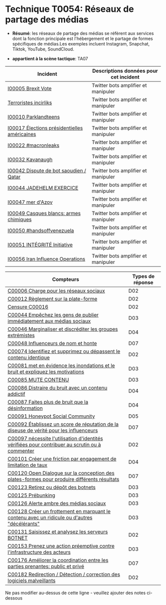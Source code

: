 # Technique T0054: Réseaux de partage des médias

* **Résumé**: les réseaux de partage des médias se réfèrent aux services dont la fonction principale est l'hébergement et le partage de formes spécifiques de médias.Les exemples incluent Instagram, Snapchat, Tiktok, YouTube, SoundCloud.

* **appartient à la scène tactique**: TA07


|Incident |Descriptions données pour cet incident |
|-------- |-------------------- |
|[I00005 Brexit Vote](../generated_pages/incidents/I00005.md) |Twitter bots amplifier et manipuler |
|[Terroristes incirliks](../generated_pages/incidents/I00007.md) |Twitter bots amplifier et manipuler |
|[I00010 Parklandteens](../generated_pages/incidents/I00010.md) |Twitter bots amplifier et manipuler |
|[I00017 Élections présidentielles américaines](../generated_pages/incidents/I00017.md) |Twitter bots amplifier et manipuler |
|[I00022 #macronleaks](../generated_pages/incidents/I00022.md) |Twitter bots amplifier et manipuler ||[I00029 MH17 Investigation](../generated_pages/incidents/I00029.md) |Twitter bots amplifier et manipuler |
|[I00032 Kavanaugh](../generated_pages/incidents/I00032.md) |Twitter bots amplifier et manipuler |
|[I00042 Dispute de bot saoudien / Qatar](../generated_pages/incidents/I00042.md) |Twitter bots amplifier et manipuler |
|[I00044 JADEHELM EXERCICE](../generated_pages/incidents/I00044.md) |Twitter bots amplifier et manipuler |
|[I00047 mer d'Azov](../generated_pages/incidents/I00047.md) |Twitter bots amplifier et manipuler |
|[I00049 Casques blancs: armes chimiques](../generated_pages/incidents/I00049.md) |Twitter bots amplifier et manipuler |
|[I00050 #handsoffvenezuela](../generated_pages/incidents/I00050.md) |Twitter bots amplifier et manipuler |
|[I00051 INTÉGRITÉ Initiative](../generated_pages/incidents/I00051.md) |Twitter bots amplifier et manipuler |
|[I00056 Iran Influence Operations](../generated_pages/incidents/I00056.md) |Twitter bots amplifier et manipuler ||[I00063 Scandale du dopage olympique](../generated_pages/incidents/I00063.md) |Twitter bots amplifier et manipuler |



|Compteurs |Types de réponse |
|-------- |-------------- |
|[C00006 Charge pour les réseaux sociaux](../generated_pages/counters/C00006.md) |D02 |
|[C00012 Règlement sur la plate-forme](../generated_pages/counters/C00012.md) |D02 |
|[Censure C00016](../generated_pages/counters/C00016.md) |D02 |
|[C00044 Empêchez les gens de publier immédiatement aux médias sociaux](../generated_pages/counters/C00044.md) |D03 |
|[C00046 Marginaliser et discréditer les groupes extrémistes](../generated_pages/counters/C00046.md) |D04 |
|[C00048 Influenceurs de nom et honte](../generated_pages/counters/C00048.md) |D07 |
|[C00074 Identifiez et supprimez ou dépassent le contenu identique](../generated_pages/counters/C00074.md) |D02 |
|[C00081 met en évidence les inondations et le bruit et expliquez les motivations](../generated_pages/counters/C00081.md) |D03 ||[C00082 Ground Truthing comme réponse automatisée à la pollution](../generated_pages/counters/C00082.md) |D03 |
|[C00085 MUTE CONTENU](../generated_pages/counters/C00085.md) |D03 |
|[C00086 Distraire du bruit avec un contenu addictif](../generated_pages/counters/C00086.md) |D04 |
|[C00087 Faites plus de bruit que la désinformation](../generated_pages/counters/C00087.md) |D04 |
|[C00091 Honeypot Social Community](../generated_pages/counters/C00091.md) |D05 |
|[C00092 Établissez un score de réputation de la diseuse de vérité pour les influenceurs](../generated_pages/counters/C00092.md) |D07 |
|[C00097 nécessite l'utilisation d'identités vérifiées pour contribuer au scrutin ou à commenter](../generated_pages/counters/C00097.md) |D02 |
|[C00101 Créer une friction par engagement de limitation de taux](../generated_pages/counters/C00101.md) |D04 |
|[C00120 Open Dialogue sur la conception des plates-formes pour produire différents résultats](../generated_pages/counters/C00120.md) |D07 ||[C00122 Modelation du contenu](../generated_pages/counters/C00122.md) |D02 |
|[C00123 Retirez ou dépôt des botnets](../generated_pages/counters/C00123.md) |D03 |
|[C00125 Prébunking](../generated_pages/counters/C00125.md) |D03 |
|[C00126 Alerte ambre des médias sociaux](../generated_pages/counters/C00126.md) |D03 |
|[C00128 Créer un frottement en marquant le contenu avec un ridicule ou d'autres "décélérants"](../generated_pages/counters/C00128.md) |D03 |
|[C00131 Saisissez et analysez les serveurs BOTNET](../generated_pages/counters/C00131.md) |D02 |
|[C00153 Prenez une action préemptive contre l'infrastructure des acteurs](../generated_pages/counters/C00153.md) |D03 |
|[C00176 Améliorer la coordination entre les parties prenantes: public et privé](../generated_pages/counters/C00176.md) |D07 |
|[C00182 Redirection / Détection / correction des logiciels malveillants](../generated_pages/counters/C00182.md) |D02 |


Ne pas modifier au-dessus de cette ligne - veuillez ajouter des notes ci-dessous